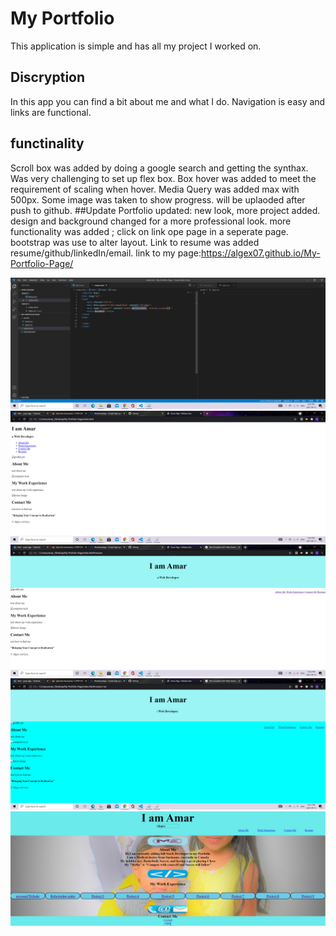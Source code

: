 # My Portfolio 
This application is simple and has all my project I worked on.
## Discryption
In this app you can find a bit about me and what I do. Navigation is easy and links are functional.
## functinality
Scroll box was added by doing a google search and getting the synthax. 
Was very challenging to set up flex box. 
Box hover was added to meet the requirement of scaling when hover. 
Media Query was added max with 500px. 
Some image was taken to show progress. will be uplaoded after push to github. 
##Update
Portfolio updated: new look, more project added.
design and background changed for a more professional look.
more functionality was added ; click on link ope page in a seperate page.
bootstrap was use to alter layout.
Link to resume was added resume/github/linkedIn/email.
link to my page:https://algex07.github.io/My-Portfolio-Page/

![initial start](https://github.com/Algex07/My-Portfolio-Page/blob/main/assets/images/initial%20start.png)
![progress in index.html](https://github.com/Algex07/My-Portfolio-Page/blob/main/assets/images/progress%20in%20html.png)
![progress with styling in CSS](https://github.com/Algex07/My-Portfolio-Page/blob/main/assets/images/progress%20with%20styling.png)
![scroll effect and background added](https://github.com/Algex07/My-Portfolio-Page/blob/main/assets/images/scroll%20effect%20and%20background%20added.png)
![old look](https://github.com/Algex07/My-Portfolio-Page/blob/main/assets/images/old%20look.jpg?raw=true)
